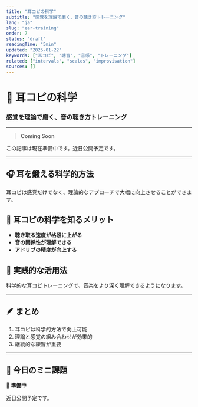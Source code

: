 ```yaml
---
title: "耳コピの科学"
subtitle: "感覚を理論で磨く、音の聴き方トレーニング"
lang: "ja"
slug: "ear-training"
order: 7
status: "draft"
readingTime: "5min"
updated: "2025-01-22"
keywords: ["耳コピ", "聴音", "音感", "トレーニング"]
related: ["intervals", "scales", "improvisation"]
sources: []
---
```


# 🎵 耳コピの科学

### 感覚を理論で磨く、音の聴き方トレーニング

---

> **Coming Soon**

この記事は現在準備中です。近日公開予定です。

---

## 🎧 耳を鍛える科学的方法

耳コピは感覚だけでなく、理論的なアプローチで大幅に向上させることができます。

## 🧠 耳コピの科学を知るメリット

* **聴き取る速度が格段に上がる**
* **音の関係性が理解できる**
* **アドリブの精度が向上する**

## 🎸 実践的な活用法

科学的な耳コピトレーニングで、音楽をより深く理解できるようになります。

---

## 🪶 まとめ

1. 耳コピは科学的方法で向上可能
2. 理論と感覚の組み合わせが効果的
3. 継続的な練習が重要

---

## 🎯 今日のミニ課題

🎸 **準備中**

近日公開予定です。
